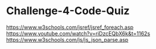 # Challenge-4-Code-Quiz
https://www.w3schools.com/jsref/jsref_foreach.asp
https://www.youtube.com/watch?v=riDzcEQbX6k&t=1162s
https://www.w3schools.com/js/js_json_parse.asp